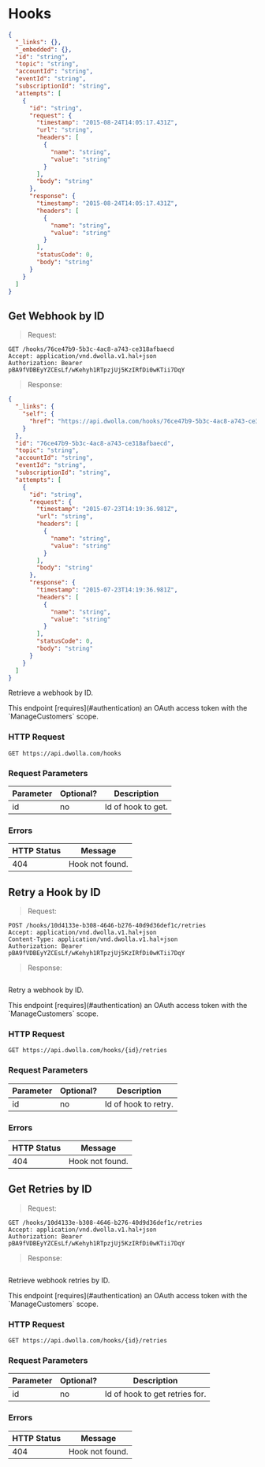 # Hooks

```json
{
  "_links": {},
  "_embedded": {},
  "id": "string",
  "topic": "string",
  "accountId": "string",
  "eventId": "string",
  "subscriptionId": "string",
  "attempts": [
    {
      "id": "string",
      "request": {
        "timestamp": "2015-08-24T14:05:17.431Z",
        "url": "string",
        "headers": [
          {
            "name": "string",
            "value": "string"
          }
        ],
        "body": "string"
      },
      "response": {
        "timestamp": "2015-08-24T14:05:17.431Z",
        "headers": [
          {
            "name": "string",
            "value": "string"
          }
        ],
        "statusCode": 0,
        "body": "string"
      }
    }
  ]
}
```

## Get Webhook by ID

> Request:

```shell
GET /hooks/76ce47b9-5b3c-4ac8-a743-ce318afbaecd
Accept: application/vnd.dwolla.v1.hal+json
Authorization: Bearer pBA9fVDBEyYZCEsLf/wKehyh1RTpzjUj5KzIRfDi0wKTii7DqY
```

> Response:

```json
{
  "_links": {
    "self": {
      "href": "https://api.dwolla.com/hooks/76ce47b9-5b3c-4ac8-a743-ce318afbaecd"
    }
  },
  "id": "76ce47b9-5b3c-4ac8-a743-ce318afbaecd",
  "topic": "string",
  "accountId": "string",
  "eventId": "string",
  "subscriptionId": "string",
  "attempts": [
    {
      "id": "string",
      "request": {
        "timestamp": "2015-07-23T14:19:36.981Z",
        "url": "string",
        "headers": [
          {
            "name": "string",
            "value": "string"
          }
        ],
        "body": "string"
      },
      "response": {
        "timestamp": "2015-07-23T14:19:36.981Z",
        "headers": [
          {
            "name": "string",
            "value": "string"
          }
        ],
        "statusCode": 0,
        "body": "string"
      }
    }
  ]
}
```

Retrieve a webhook by ID. 

<aside class="reminder">This endpoint [requires](#authentication) an OAuth access token with the `ManageCustomers` scope.</aside>

### HTTP Request
`GET https://api.dwolla.com/hooks`

### Request Parameters

Parameter | Optional? | Description
----------|------------|-------------
id | no | Id of hook to get.

### Errors
| HTTP Status | Message |
|--------------|-------------|
| 404 | Hook not found. |

## Retry a Hook by ID

> Request:

```shell
POST /hooks/10d4133e-b308-4646-b276-40d9d36def1c/retries
Accept: application/vnd.dwolla.v1.hal+json
Content-Type: application/vnd.dwolla.v1.hal+json
Authorization: Bearer pBA9fVDBEyYZCEsLf/wKehyh1RTpzjUj5KzIRfDi0wKTii7DqY
```

> Response:

```json

```

Retry a webhook by ID.

<aside class="reminder">This endpoint [requires](#authentication) an OAuth access token with the `ManageCustomers` scope.</aside>

### HTTP Request
`GET https://api.dwolla.com/hooks/{id}/retries`

### Request Parameters

Parameter | Optional? | Description
----------|------------|-------------
id | no | Id of hook to retry.

### Errors
| HTTP Status | Message |
|--------------|-------------|
| 404 | Hook not found. |

## Get Retries by ID

> Request:

```shell
GET /hooks/10d4133e-b308-4646-b276-40d9d36def1c/retries
Accept: application/vnd.dwolla.v1.hal+json
Authorization: Bearer pBA9fVDBEyYZCEsLf/wKehyh1RTpzjUj5KzIRfDi0wKTii7DqY
```

> Response:

```json

```

Retrieve webhook retries by ID.

<aside class="reminder">This endpoint [requires](#authentication) an OAuth access token with the `ManageCustomers` scope.</aside>

### HTTP Request
`GET https://api.dwolla.com/hooks/{id}/retries`

### Request Parameters

Parameter | Optional? | Description
----------|------------|-------------
id | no | Id of hook to get retries for.

### Errors
| HTTP Status | Message |
|--------------|-------------|
| 404 | Hook not found. |
